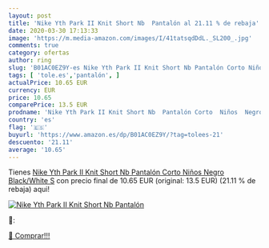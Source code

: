 ```yaml
---
layout: post
title: 'Nike Yth Park II Knit Short Nb  Pantalón al 21.11 % de rebaja'
date: 2020-03-30 17:13:33
image: 'https://m.media-amazon.com/images/I/41tatsqdDdL._SL200_.jpg'
comments: true
category: ofertas
author: ring
slug: 'B01AC0EZ9Y-es Nike Yth Park II Knit Short Nb Pantalón Corto Niños Negro...'
tags: [ 'tole.es','pantalón', ]
actualPrice: 10.65 EUR
currency: EUR
price: 10.65
comparePrice: 13.5 EUR
prodname: 'Nike Yth Park II Knit Short Nb  Pantalón Corto  Niños  Negro  Black/White   S'
country: 'es'
flag: '🇪🇸'
buyurl: 'https://www.amazon.es/dp/B01AC0EZ9Y/?tag=tolees-21'
descuento: '21.11'
average: '10.65'
---
```


Tienes [Nike Yth Park II Knit Short Nb  Pantalón Corto  Niños  Negro  Black/White   S](https://www.amazon.es/dp/B01AC0EZ9Y/?tag=tolees-21) con precio final de  10.65 EUR (original: 13.5 EUR) (21.11 %  de rebaja) aqui!

[![Nike Yth Park II Knit Short Nb  Pantalón](https://m.media-amazon.com/images/I/41tatsqdDdL._SL200_.jpg)](https://www.amazon.es/dp/B01AC0EZ9Y/?tag=tolees-21)

🔎:


[🛒 Comprar!!!](https://www.amazon.es/dp/B01AC0EZ9Y/?tag=tolees-21)
